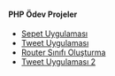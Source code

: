 #### PHP Ödev Projeler ####
- [Sepet Uygulaması](php-proje-sepet/)
- [Tweet Uygulaması](php-proje-tweet/)
- [Router Sınıfı Oluşturma](php-proje-router/)
- [Tweet Uygulaması 2](php-proje-tweet-advanced/)